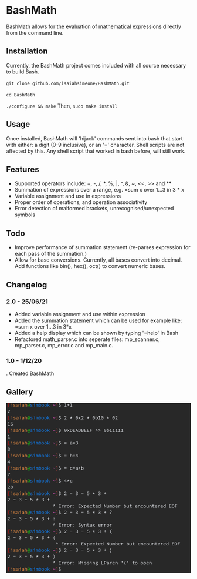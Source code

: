 # BashMath
BashMath allows for the evaluation of mathematical expressions directly from the command line.

## Installation
Currently, the BashMath project comes included with all source necessary to build Bash. 

`git clone github.com/isaiahsimeone/BashMath.git`

`cd BashMath`

`./configure && make`
Then,
`sudo make install`

## Usage
Once installed, BashMath will 'hijack' commands sent into bash that start with either: a digit (0-9 inclusive), or an '=' character.
Shell scripts are not affected by this. Any shell script that worked in bash before, will still work.

## Features
* Supported operators include: +, -, /, *, %, |, ^, &, ~, <<, >> and **
* Summation of expressions over a range, e.g. =sum x over 1...3 in 3 * x
* Variable assignment and use in expressions
* Proper order of operations, and operation associativity
* Error detection of malformed brackets, unrecognised/unexpected symbols

## Todo
* Improve performance of summation statement (re-parses expression for each pass of the summation.)
* Allow for base conversions. Currently, all bases convert into decimal. Add functions like bin(), hex(), oct() to convert numeric bases.

## Changelog

### 2.0 - 25/06/21
* Added variable assignment and use within expression
* Added the summation statement which can be used for example like: =sum x over 1...3 in 3*x
* Added a help display which can be shown by typing '=help' in Bash
* Refactored math_parser.c into seperate files: mp_scanner.c, mp_parser.c, mp_error.c and mp_main.c.

### 1.0 - 1/12/20
. Created BashMath

## Gallery


![alt text](/g1.png?raw=true)
